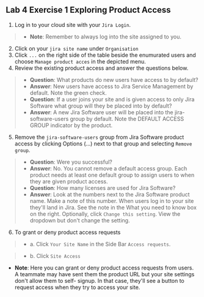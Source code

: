 ## Lab 4 Exercise 1 Exploring Product Access
1. Log in to your cloud site with your  `Jira Login`.
> * **Note**: Remember to always log into the site assigned to you.
2. Click on your `jira site name` under `Organisation`
3. Click `...` on the right side of the table beside the enumurated users and choose `Manage product acces` in the depicted menu.
4. Review the existing product access and answer the questions below.
> * **Question**: What products do new users have access to by default?
> * **Answer**: New users have access to Jira Service Management by default. Note the green check.
> * **Question**: If a user joins your site and is given access to only Jira Software what
group will they be placed into by default?
> * **Answer**: A new Jira Software user will be placed into the jira-software-users group
by default. Note the DEFAULT ACCESS GROUP indicator by the product.

5. Remove the `jira-software-users` group from Jira Software product access by clicking Options (...) next to that group and selecting `Remove group`.
> * **Question**: Were you successful?
> * **Answer**: No. You cannot remove a default access group. Each product needs at least one default group to assign users to when they are given product access.
> * **Question**: How many licenses are used for Jira Software?
> * **Answer**: Look at the numbers next to the Jira Software product name. Make a note
of this number.
> When users log in to your site they'll land in Jira. See the note in the What
you need to know box on the right. Optionally, click `Change this setting`. View the
dropdown but don't change the setting. 
6. To grant or deny product access requests 
>* a. Click `Your Site Name` in the Side Bar `Access requests`.

>* b. Click `Site Access`
* **Note**: Here you can grant or deny product access requests from users. A teammate may have sent them the product URL but your site settings don't allow them to self- signup. In that case, they'll see a button to request access when they try to access your site.